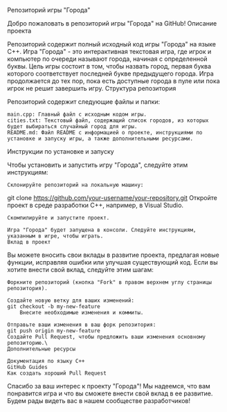 Репозиторий игры "Города"

Добро пожаловать в репозиторий игры "Города" на GitHub!
Описание проекта

Репозиторий содержит полный исходный код игры "Города" на языке C++. Игра "Города" - это интерактивная текстовая игра, где игрок и компьютер по очереди называют города, начиная с определенной буквы. Цель игры состоит в том, чтобы назвать город, первая буква которого соответствует последней букве предыдущего города. Игра продолжается до тех пор, пока есть доступные города в пуле или пока игрок не решит завершить игру.
Структура репозитория

Репозиторий содержит следующие файлы и папки:

    main.cpp: Главный файл с исходным кодом игры.
    cities.txt: Текстовый файл, содержащий список городов, из которых будет выбираться случайный город для игры.
    README.md: Файл README с информацией о проекте, инструкциями по установке и запуску игры, а также дополнительными ресурсами.

Инструкции по установке и запуску

Чтобы установить и запустить игру "Города", следуйте этим инструкциям:

    Склонируйте репозиторий на локальную машину:
git clone https://github.com/your-username/your-repository.git
    Откройте проект в среде разработки C++, например, в Visual Studio.

    Скомпилируйте и запустите проект.

    Игра "Города" будет запущена в консоли. Следуйте инструкциям, указанным в игре, чтобы играть.
    Вклад в проект

Вы можете вносить свои вклады в развитие проекта, предлагая новые функции, исправляя ошибки или улучшая существующий код. Если вы хотите внести свой вклад, следуйте этим шагам:

    Форкните репозиторий (кнопка "Fork" в правом верхнем углу страницы репозитория).

    Создайте новую ветку для ваших изменений:
    git checkout -b my-new-feature
        Внесите необходимые изменения и коммиты.

    Отправьте ваши изменения в ваш форк репозитория:
    git push origin my-new-feature
    Создайте Pull Request, чтобы предложить ваши изменения основному репозиторию.\
    Дополнительные ресурсы

    Документация по языку C++
    GitHub Guides
    Как создать хороший Pull Request

Спасибо за ваш интерес к проекту "Города"! Мы надеемся, что вам понравится игра и что вы сможете внести свой вклад в ее развитие. Будем рады видеть вас в нашем сообществе разработчиков!
